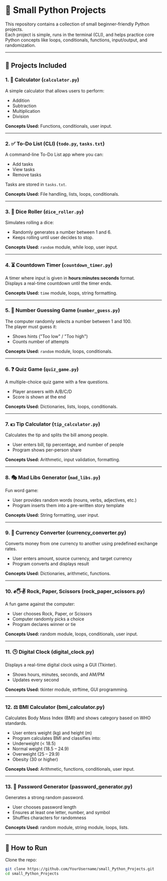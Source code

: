 # 🐍 Small Python Projects

This repository contains a collection of small beginner-friendly Python projects.  
Each project is simple, runs in the terminal (CLI), and helps practice core Python concepts like loops, conditionals, functions, input/output, and randomization.

---

## 📂 Projects Included

### 1. 🧮 Calculator (`calculator.py`)
A simple calculator that allows users to perform:
- Addition
- Subtraction
- Multiplication
- Division

**Concepts Used:** Functions, conditionals, user input.

---

### 2. ✅ To-Do List (CLI) (`todo.py`, `tasks.txt`)
A command-line To-Do List app where you can:
- Add tasks  
- View tasks  
- Remove tasks  

Tasks are stored in `tasks.txt`.

**Concepts Used:** File handling, lists, loops, conditionals.

---

### 3. 🎲 Dice Roller (`dice_roller.py`)
Simulates rolling a dice:
- Randomly generates a number between 1 and 6.
- Keeps rolling until user decides to stop.

**Concepts Used:** `random` module, while loop, user input.

---

### 4. ⏳ Countdown Timer (`countdown_timer.py`)
A timer where input is given in **hours:minutes:seconds** format.  
Displays a real-time countdown until the timer ends.

**Concepts Used:** `time` module, loops, string formatting.

---

### 5. 🔢 Number Guessing Game (`number_guess.py`)
The computer randomly selects a number between 1 and 100.  
The player must guess it:
- Shows hints ("Too low" / "Too high")
- Counts number of attempts

**Concepts Used:** `random` module, loops, conditionals.

---

### 6. ❓ Quiz Game (`quiz_game.py`)
A multiple-choice quiz game with a few questions.  
- Player answers with A/B/C/D  
- Score is shown at the end

**Concepts Used:** Dictionaries, lists, loops, conditionals.

---

### 7. 💵 Tip Calculator (`tip_calculator.py`)
Calculates the tip and splits the bill among people.  
- User enters bill, tip percentage, and number of people  
- Program shows per-person share

**Concepts Used:** Arithmetic, input validation, formatting.

---

### 8. 🎭 Mad Libs Generator (`mad_libs.py`)
Fun word game:
- User provides random words (nouns, verbs, adjectives, etc.)  
- Program inserts them into a pre-written story template  

**Concepts Used:** String formatting, user input.

---

### 9. 💱 Currency Converter (currency_converter.py)

Converts money from one currency to another using predefined exchange rates.
- User enters amount, source currency, and target currency
- Program converts and displays result

**Concepts Used:** Dictionaries, arithmetic, functions.

---

### 10. ✊🖐✌ Rock, Paper, Scissors (rock_paper_scissors.py)

A fun game against the computer:
- User chooses Rock, Paper, or Scissors
- Computer randomly picks a choice
- Program declares winner or tie

**Concepts Used:** random module, loops, conditionals, user input.

---

### 11. 🕒 Digital Clock (digital_clock.py)

Displays a real-time digital clock using a GUI (Tkinter).
- Shows hours, minutes, seconds, and AM/PM
- Updates every second

**Concepts Used:** tkinter module, strftime, GUI programming.

---

### 12. ⚖️ BMI Calculator (bmi_calculator.py)

Calculates Body Mass Index (BMI) and shows category based on WHO standards.
- User enters weight (kg) and height (m)
- Program calculates BMI and classifies into:
- Underweight (< 18.5)
- Normal weight (18.5 – 24.9)
- Overweight (25 – 29.9)
- Obesity (30 or higher)

**Concepts Used:** Arithmetic, functions, conditionals, user input.

---

### 13. 🔑 Password Generator (password_generator.py)

Generates a strong random password.
- User chooses password length
- Ensures at least one letter, number, and symbol
- Shuffles characters for randomness

**Concepts Used:** random module, string module, loops, lists.

---

## 🚀 How to Run
Clone the repo:
```bash
git clone https://github.com/YourUsername/small_Python_Projects.git
cd small_Python_Projects

